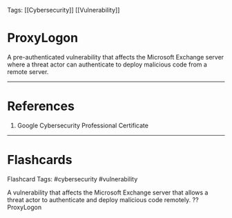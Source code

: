 Tags: [[Cybersecurity]] [[Vulnerability]]
# ProxyLogon

A pre-authenticated vulnerability that affects the Microsoft Exchange server where a threat actor can authenticate to deploy malicious code from a remote server.

---
# References

1. Google Cybersecurity Professional Certificate

---
# Flashcards

Flashcard Tags: #cybersecurity #vulnerability 

A vulnerability that affects the Microsoft Exchange server that allows a threat actor to authenticate and deploy malicious code remotely.
??
ProxyLogon
<!--SR:!2024-04-28,2,230!2024-04-28,2,228-->